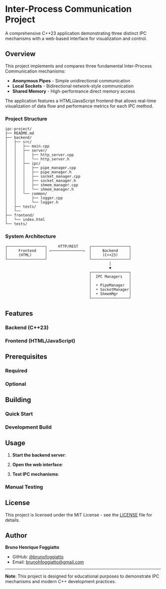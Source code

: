 # Inter-Process Communication Project

A comprehensive C++23 application demonstrating three distinct IPC mechanisms with a web-based interface for visualization and control.

## Overview

This project implements and compares three fundamental Inter-Process Communication mechanisms:
- **Anonymous Pipes** - Simple unidirectional communication
- **Local Sockets** - Bidirectional network-style communication
- **Shared Memory** - High-performance direct memory access

The application features a HTML/JavaScript frontend that allows real-time visualization of data flow and performance metrics for each IPC method.

### Project Structure
```
ipc-project/
├── README.md
├── backend/
│   ├── src/
│   │   ├── main.cpp
│   │   ├── server/
│   │   │   ├── http_server.cpp
│   │   │   └── http_server.h
│   │   ├── ipc/
│   │   │   ├── pipe_manager.cpp
│   │   │   ├── pipe_manager.h
│   │   │   ├── socket_manager.cpp
│   │   │   ├── socket_manager.h
│   │   │   ├── shmem_manager.cpp
│   │   │   └── shmem_manager.h
│   │   └── common/
│   │       ├── logger.cpp
│   │       └── logger.h
│   ├── tests/
│   └── 
├── frontend/
│   └── index.html
└── tests/
```

### System Architecture
```
┌─────────────────┐     HTTP/REST     ┌─────────────────┐
│     Frontend    │ ←──────────────→  │     Backend     │
│     (HTML)      │                   │     (C++23)     │
└─────────────────┘                   └─────────────────┘
                                               │
                                               ▼
                                      ┌─────────────────┐
                                      │  IPC Managers   │
                                      │                 │
                                      │  • PipeManager  │
                                      │  • SocketManager│
                                      │  • ShmemMgr     │
                                      └─────────────────┘
```

## Features

### Backend (C++23)

### Frontend (HTML/JavaScript)

## Prerequisites

### Required

### Optional

## Building

### Quick Start


### Development Build

## Usage

1. **Start the backend server**:
 

2. **Open the web interface**:


3. **Test IPC mechanisms**:


### Manual Testing

## License

This project is licensed under the MIT License - see the [LICENSE](LICENSE) file for details.

## Author

**Bruno Henrique Foggiatto**
- GitHub: [@brunofoggiatto](https://github.com/brunofoggiatto)
- Email: brunohfoggiatto@gmail.com

---

**Note**: This project is designed for educational purposes to demonstrate IPC mechanisms and modern C++ development practices.